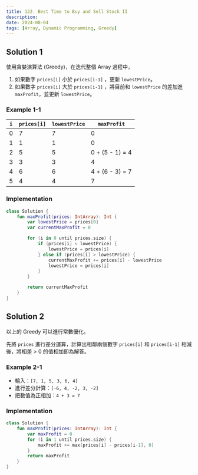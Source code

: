 ```yaml
---
title: 122. Best Time to Buy and Sell Stock II
description:
date: 2024-08-04
tags: [Array, Dynamic Programming, Greedy]
---
```


## Solution 1

使用貪婪演算法 (Greedy)，在迭代整個 Array 過程中，

1. 如果數字 `prices[i]` 小於 `prices[i-1]` ，更新 `lowestPrice`。
2. 如果數字 `prices[i]` 大於 `prices[i-1]` ，將目前和 `lowestPrice` 的差加進 `maxProfit`，並更新 `lowestPrice`。

### Example 1-1

| `i` | `prices[i]` | `lowestPrice` | `maxProfit` |
| --- | ----------- | ------------- | ----------- |
|   0 |           7 |             7 |           0 |
|   1 |           1 |             1 |           0 |
|   2 |           5 |             5 | 0 + (5 - 1) = 4 |
|   3 |           3 |             3 |           4 |
|   4 |           6 |             6 | 4 + (6 - 3) = 7 |
|   5 |           4 |             4 |           7 |

### Implementation

```kotlin
class Solution {
    fun maxProfit(prices: IntArray): Int {
        var lowestPrice = prices[0]
        var currentMaxProfit = 0

        for (i in 0 until prices.size) {
            if (prices[i] < lowestPrice) {
                lowestPrice = prices[i]
            } else if (prices[i] > lowestPrice) {
                currentMaxProfit += prices[i] - lowestPrice
                lowestPrice = prices[i]
            }
        }

        return currentMaxProfit
    }
}
```

## Solution 2

以上的 Greedy 可以進行常數優化。

先將 `prices` 進行差分運算，計算出相鄰兩個數字 `prices[i]` 和 `prices[i-1]` 相減後，將相差 > 0 的值相加即為解答。

### Example 2-1

- 輸入：`[7, 1, 5, 3, 6, 4]`
- 進行差分計算：`[-6, 4, -2, 3, -2]`
- 把數值為正相加：`4 + 3 = 7`

### Implementation

```kotlin
class Solution {
    fun maxProfit(prices: IntArray): Int {
        var maxProfit = 0
        for (i in 1 until prices.size) {
            maxProfit += max(prices[i] - prices[i-1], 0)
        }
        return maxProfit
    }
}
```